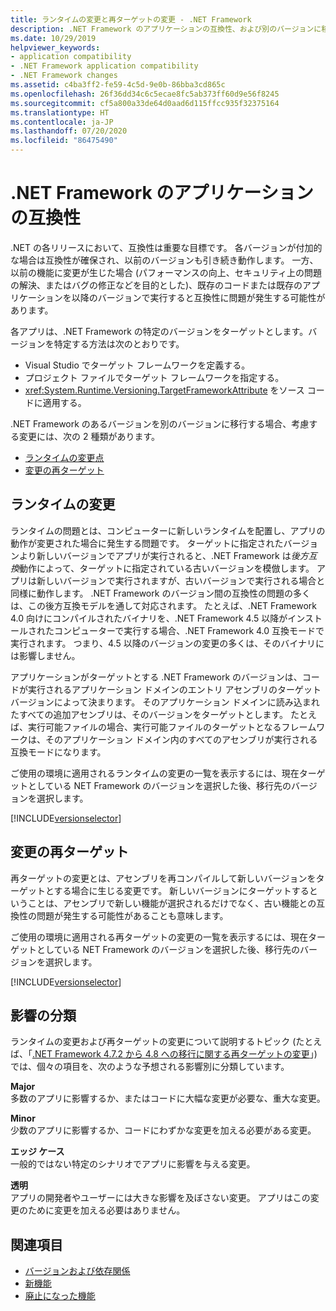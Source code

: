 ```yaml
---
title: ランタイムの変更と再ターゲットの変更 - .NET Framework
description: .NET Framework のアプリケーションの互換性、および別のバージョンに移行する場合のランタイムや再ターゲットの変更による影響について説明します。
ms.date: 10/29/2019
helpviewer_keywords:
- application compatibility
- .NET Framework application compatibility
- .NET Framework changes
ms.assetid: c4ba3ff2-fe59-4c5d-9e0b-86bba3cd865c
ms.openlocfilehash: 26f36dd34c6c5ecae8fc5ab373ff60d9e56f8245
ms.sourcegitcommit: cf5a800a33de64d0aad6d115ffcc935f32375164
ms.translationtype: HT
ms.contentlocale: ja-JP
ms.lasthandoff: 07/20/2020
ms.locfileid: "86475490"
---
```

# <a name="application-compatibility-in-the-net-framework"></a>.NET Framework のアプリケーションの互換性

.NET の各リリースにおいて、互換性は重要な目標です。 各バージョンが付加的な場合は互換性が確保され、以前のバージョンも引き続き動作します。 一方、以前の機能に変更が生じた場合 (パフォーマンスの向上、セキュリティ上の問題の解決、またはバグの修正などを目的とした)、既存のコードまたは既存のアプリケーションを以降のバージョンで実行すると互換性に問題が発生する可能性があります。

各アプリは、.NET Framework の特定のバージョンをターゲットとします。バージョンを特定する方法は次のとおりです。

- Visual Studio でターゲット フレームワークを定義する。
- プロジェクト ファイルでターゲット フレームワークを指定する。
- <xref:System.Runtime.Versioning.TargetFrameworkAttribute> をソース コードに適用する。

.NET Framework のあるバージョンを別のバージョンに移行する場合、考慮する変更には、次の 2 種類があります。

- [ランタイムの変更点](#runtime-changes)
- [変更の再ターゲット](#retargeting-changes)

## <a name="runtime-changes"></a>ランタイムの変更

ランタイムの問題とは、コンピューターに新しいランタイムを配置し、アプリの動作が変更された場合に発生する問題です。 ターゲットに指定されたバージョンより新しいバージョンでアプリが実行されると、.NET Framework は*後方互換*動作によって、ターゲットに指定されている古いバージョンを模倣します。 アプリは新しいバージョンで実行されますが、古いバージョンで実行される場合と同様に動作します。 .NET Framework のバージョン間の互換性の問題の多くは、この後方互換モデルを通して対応されます。 たとえば、.NET Framework 4.0 向けにコンパイルされたバイナリを、.NET Framework 4.5 以降がインストールされたコンピューターで実行する場合、.NET Framework 4.0 互換モードで実行されます。 つまり、4.5 以降のバージョンの変更の多くは、そのバイナリには影響しません。

アプリケーションがターゲットとする .NET Framework のバージョンは、コードが実行されるアプリケーション ドメインのエントリ アセンブリのターゲット バージョンによって決まります。 そのアプリケーション ドメインに読み込まれたすべての追加アセンブリは、そのバージョンをターゲットとします。 たとえば、実行可能ファイルの場合、実行可能ファイルのターゲットとなるフレームワークは、そのアプリケーション ドメイン内のすべてのアセンブリが実行される互換モードになります。

ご使用の環境に適用されるランタイムの変更の一覧を表示するには、現在ターゲットとしている NET Framework のバージョンを選択した後、移行先のバージョンを選択します。

[!INCLUDE[versionselector](../../../includes/migration-guide/runtime/versionselector.md)]

## <a name="retargeting-changes"></a>変更の再ターゲット

再ターゲットの変更とは、アセンブリを再コンパイルして新しいバージョンをターゲットとする場合に生じる変更です。 新しいバージョンにターゲットするということは、アセンブリで新しい機能が選択されるだけでなく、古い機能との互換性の問題が発生する可能性があることも意味します。

ご使用の環境に適用される再ターゲットの変更の一覧を表示するには、現在ターゲットとしている NET Framework のバージョンを選択した後、移行先のバージョンを選択します。

[!INCLUDE[versionselector](../../../includes/migration-guide/retargeting/versionselector.md)]

## <a name="impact-classification"></a>影響の分類

ランタイムの変更および再ターゲットの変更について説明するトピック (たとえば、「[.NET Framework 4.7.2 から 4.8 への移行に関する再ターゲットの変更](retargeting/4.7.2-4.8.md)」) では、個々の項目を、次のような予想される影響別に分類しています。

**Major**\
多数のアプリに影響するか、またはコードに大幅な変更が必要な、重大な変更。

**Minor**\
少数のアプリに影響するか、コードにわずかな変更を加える必要がある変更。

**エッジ ケース**\
一般的ではない特定のシナリオでアプリに影響を与える変更。

**透明**\
アプリの開発者やユーザーには大きな影響を及ぼさない変更。 アプリはこの変更のために変更を加える必要はありません。

## <a name="see-also"></a>関連項目

- [バージョンおよび依存関係](versions-and-dependencies.md)
- [新機能](../whats-new/index.md)
- [廃止になった機能](../whats-new/whats-obsolete.md)
